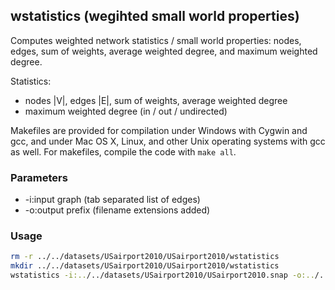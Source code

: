 wstatistics (wegihted small world properties)
---------------------------------------------

Computes weighted network statistics / small world properties: nodes, edges,
sum of weights, average weighted degree, and maximum weighted degree.

Statistics:

  - nodes |V|, edges |E|, sum of weights, average weighted degree
  - maximum weighted degree (in / out / undirected)

Makefiles are provided for compilation under Windows with Cygwin and gcc,
and under Mac OS X, Linux, and other Unix operating systems with gcc as
well. For makefiles, compile the code with `make all`.

### Parameters ###

  - -i:input graph (tab separated list of edges)
  - -o:output prefix (filename extensions added)

### Usage ###

```bash
rm -r ../../datasets/USairport2010/USairport2010/wstatistics
mkdir ../../datasets/USairport2010/USairport2010/wstatistics
wstatistics -i:../../datasets/USairport2010/USairport2010.snap -o:../../datasets/USairport2010/USairport2010/wstatistics/USairport2010
```